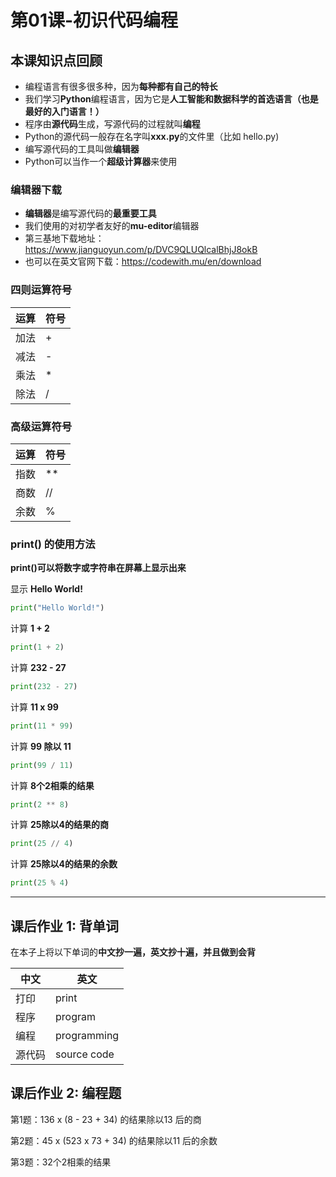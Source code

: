 
# 第01课-初识代码编程

## 本课知识点回顾

* 编程语言有很多很多种，因为**每种都有自己的特长**
* 我们学习**Python**编程语言，因为它是**人工智能和数据科学的首选语言（也是最好的入门语言！）**
* 程序由**源代码**生成，写源代码的过程就叫**编程**
* Python的源代码一般存在名字叫**xxx.py**的文件里（比如 hello.py)
* 编写源代码的工具叫做**编辑器**
* Python可以当作一个**超级计算器**来使用

### 编辑器下载
* **编辑器**是编写源代码的**最重要工具**
* 我们使用的对初学者友好的**mu-editor**编辑器
* 第三基地下载地址：https://www.jianguoyun.com/p/DVC9QLUQlcalBhjJ8okB  
* 也可以在英文官网下载：https://codewith.mu/en/download

### 四则运算符号
运算  | 符号
---  | ---
加法  | +
减法  | -
乘法 | *
除法 |  /


### 高级运算符号

运算  | 符号
---  | ---
指数  | **
商数  | //
余数 | %


### print() 的使用方法
**print()可以将数字或字符串在屏幕上显示出来**

显示 **Hello World!**
```python
print("Hello World!")
```

计算 **1 + 2**
```python
print(1 + 2)
```

计算 **232 - 27**
```python
print(232 - 27)
```

计算 **11 x 99**
```python
print(11 * 99)
```

计算 **99 除以 11**
```python
print(99 / 11)
```

计算 **8个2相乘的结果**
```python
print(2 ** 8)
```


计算 **25除以4的结果的商**
```python
print(25 // 4)
```

计算 **25除以4的结果的余数**
```python
print(25 % 4)
```

---

## 课后作业 1: 背单词

在本子上将以下单词的**中文抄一遍，英文抄十遍，并且做到会背**

中文  | 英文
---  | ---
打印  | print
程序  | program
编程  | programming
源代码  |  source code


## 课后作业 2: 编程题


第1题：136 x (8 - 23 + 34) 的结果除以13 后的商


第2题：45 x (523 x 73 + 34) 的结果除以11 后的余数


第3题：32个2相乘的结果